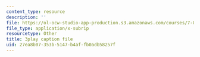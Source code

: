 ```yaml
---
content_type: resource
description: ''
file: https://ol-ocw-studio-app-production.s3.amazonaws.com/courses/7-012-introduction-to-biology-fall-2004/27ea8b07353b5147b4affb0adb58257f_R6AtInDjsrM.vtt
file_type: application/x-subrip
resourcetype: Other
title: 3play caption file
uid: 27ea8b07-353b-5147-b4af-fb0adb58257f
---
```

